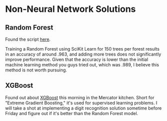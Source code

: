 # Non-Neural Network Solutions

## Random Forest

Found the script [here](https://www.kaggle.com/hideki1234/randomforest-of-tree-and-accuracy/code). 

Training a Random Forest using SciKit Learn for 150 trees per forest results in an accuracy of around .963, and adding more trees does not significantly improve performance. Given that the accuracy is lower than the initial machine learning method you guys tried out, which was .989, I believe this method is not worth pursuing.

## XGBoost

Found out about [XGBoost](http://xgboost.readthedocs.io/en/latest/) this morning in the Mercator kitchen. Short for "Extreme Gradient Boosting," it's used for supervised learning problems. I will take a shot at implementing a digit recognition solution sometime before Friday and figure out if it's better than the Random Forest model. 

